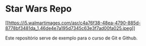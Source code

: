 # Star Wars Repo

[[https://i5.walmartimages.com/asr/c4a76f38-48ea-4790-885d-8778bf3481da_1.46de4e7a195d7345c63e3f7ad00fa025.jpeg]]

Este repositório serve de exemplo para o curso de Git e Github.